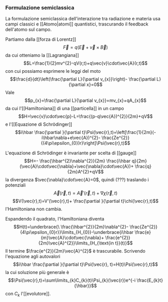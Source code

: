 ### Formulazione semiclassica
La formulazione semiclassica dell'interazione tra radiazione e materia usa campi classici e [[Atomo|atomi]] quantistici, trascurando il feedback dell'atomo sul campo.

Partiamo dalla [[forza di Lorentz]]
$$\vec{F}=q(\vec{E}+\vec{v}\times\vec{B})$$
da cui otteniamo la [[Lagrangiana]]
$$L=\frac{1}{2}mv^{2}-qV(r,t)+q\vec{v}\cdot\vec{A}(r,t)$$
con cui possiamo esprimere le leggi del moto
$$\frac{d}{dt}\left(\frac{\partial L}{\partial v_{x}}\right)- \frac{\partial L}{\partial x}=0$$
Vale
$$p_{x}=\frac{\partial L}{\partial v_{x}}=mv_{x}+qA_{x}$$
da cui l'[[Hamiltoniana]] di una [[particella]] in un campo
$$H=\vec{v}\cdot\vec{p}-L=\frac{(p-q\vec{A})^{2}}{2m}+qV$$
e l'[[Equazione di Schrödinger]]
$$i\hbar \frac{\partial }{\partial t}\Psi(\vec{r},t)=\left[\frac{1}{2m}(-i\hbar\nabla+e\vec{A})^{2}- \frac{Ze^{2}}{(4\pi\epsilon_{0})r}\right]\Psi(\vec{r},t)$$

L'equazione di Schrödinger è invariante per scelta di [[gauge]]
$$H=- \frac{\hbar^{2}\nabla^{2}}{2m} \frac{i\hbar q}{2m}(\vec{A}\cdot\vec{\nabla}+\vec{\nabla}\cdot\vec{A})+ \frac{q}{2m}A^{2}+qV$$
la divergenza $\vec{\nabla}\cdot\vec{A}=0$, quindi (???) traslando i potenziali
$$\vec{A}(\vec{r},t)=\vec{A}'(\vec{r},t)+\nabla\chi(\vec{r},t)$$
$$V(\vec{r},t)=V'(\vec{r},t)+ \frac{\partial }{\partial t}\chi(\vec{r},t)$$
l'Hamiltoniana non cambia.

Espandendo il quadrato, l'Hamiltoniana diventa
$$H(t)=\underbrace{\ \frac{\hbar^{2}}{2m}\nabla^{2}- \frac{Ze^{2}}{4\pi\epsilon_{0}r}}\limits_{H_{0}}-\underbrace{i\hbar \frac{e}{m}\vec{A}\cdot\vec{\nabla}+ \frac{e^{2}}{2m}\vec{A}^{2}}\limits_{H_{\text{in t}}(t)}$$
Il termine $\frac{e^{2}}{2m}\vec{A}^{2}$ è trascurabile. Scrivendo l'equazione agli autovalori
$$i\hbar \frac{\partial }{\partial t}\Psi(\vec{r}, t)=H(t)\Psi(\vec{r},t)$$
la cui soluzione più generale è
$$\Psi(\vec{r},t)=\sum\limits_{k}C_{k}(t)\Psi_{k}(\vec{r})e^{-i \frac{E_{k}t}{\hbar}}$$
con $C_{k}$ l'[[evolutore]].